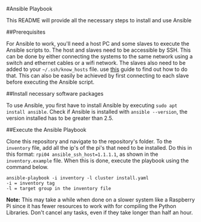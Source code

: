 #Ansible Playbook

This README will provide all the necessary steps to install and use Ansible

##Prerequisites

For Ansible to work, you'll need a host PC and some slaves to execute the Ansible scripts to. The host and slaves need to be accessible by SSH. This can be done by either connecting the systems to the same network using a switch and ethernet cables or a wifi network. The slaves also need to be added to your `~/.ssh/know_hosts` file. use [this](https://oit.colorado.edu/change-host-keys) guide to find out how to do that. This can also be easily be achieved by first connecting to each slave before executing the Ansible script.

##Install necessary software packages

To use Ansible, you first have to install Ansible by executing `sudo apt install ansible`. Check if Ansible is installed with `ansible --version`, the version installed has to be greater than 2.5.

##Execute the Ansible Playbook

Clone this repository and navigate to the repository's folder. To the `inventory` file, add all the ip's of the pi's that need to be installed. Do this in this format: `rpi04 ansible_ssh_host=1.1.1.1`, as shown in the `inventory.example` file. When this is done, execute the playbook using the command below.
```
ansible-playbook -i inventory -l cluster install.yaml
-i = inventory tag
-l = target group in the inventory file
```
**Note:** This may take a while when done on a slower system like a Raspberry Pi since it has fewer resources to work with for compiling the Python Libraries. Don't cancel any tasks, even if they take longer than half an hour.
